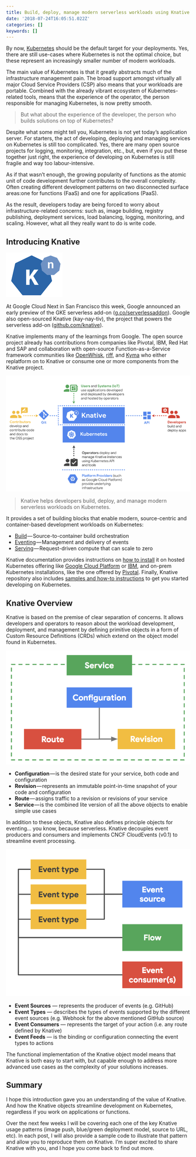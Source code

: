 ```yaml
---
title: Build, deploy, manage modern serverless workloads using Knative on Kubernetes
date: '2018-07-24T16:05:51.022Z'
categories: []
keywords: []
---
```


By now, [Kubernetes](https://kubernetes.io/) should be the default target for your deployments. Yes, there are still use-cases where Kubernetes is not the optimal choice, but these represent an increasingly smaller number of modern workloads.

The main value of Kubernetes is that it greatly abstracts much of the infrastructure management pain. The broad support amongst virtually all major Cloud Service Providers (CSP) also means that your workloads are portable. Combined with the already vibrant ecosystem of Kubernetes-related tools, means that the experience of the operator, the person responsible for managing Kubernetes, is now pretty smooth.

> But what about the experience of the developer, the person who builds solutions on top of Kubernetes?

Despite what some might tell you, Kubernetes is not yet today’s application server. For starters, the act of developing, deploying and managing services on Kubernetes is still too complicated. Yes, there are many open source projects for logging, monitoring, integration, etc., but, even if you put these together just right, the experience of developing on Kubernetes is still fragile and way too labour-intensive.

As if that wasn’t enough, the growing popularity of functions as the atomic unit of code development further contributes to the overall complexity. Often creating different development patterns on two disconnected surface areas:one for functions (FaaS) and one for applications (PaaS).

As the result, developers today are being forced to worry about infrastructure-related concerns: such as, image building, registry publishing, deployment services, load balancing, logging, monitoring, and scaling. However, what all they really want to do is write code.

## Introducing Knative

![](/images/1__pRrZVrsz5zNyg4AuWGLa3Q.png)

At Google Cloud Next in San Francisco this week, Google announced an early preview of the GKE serverless add-on ([g.co/serverlessaddon](http://g.co/serverlessaddon)). Google also open-sourced Knative (kay-nay-tiv), the project that powers the serverless add-on ([github.com/knative](https://github.com/knative)).

Knative implements many of the learnings from Google. The open source project already has contributions from companies like Pivotal, IBM, Red Hat and SAP and collaboration with open-source Function-as-a-Service framework communities like [OpenWhisk](https://github.com/apache/incubator-openwhisk), [riff](https://github.com/projectriff/riff), and [Kyma](https://github.com/kyma-project) who either replatform on to Knative or consume one or more components from the Knative project.

![](/images/0__v__wKOVy6dsJdbABA.jpg)

> Knative helps developers build, deploy, and manage modern serverless workloads on Kubernetes.

It provides a set of building blocks that enable modern, source-centric and container-based development workloads on Kubernetes:

*   [Build](https://github.com/knative/build) — Source-to-container build orchestration
*   [Eventing](https://github.com/knative/eventing) — Management and delivery of events
*   [Serving](https://github.com/knative/serving) — Request-driven compute that can scale to zero

Knative documentation provides instructions on [how to install](https://github.com/knative/docs/blob/master/install/README.md) it on hosted Kubernetes offering like [Google Cloud Platform](https://github.com/knative/docs/blob/master/install/Knative-with-GKE.md) or [IBM](https://github.com/knative/docs/blob/master/install/Knative-with-IKS.md), and on-prem Kubernetes installations, like the one offered by [Pivotal](https://github.com/knative/docs/blob/master/install/Knative-with-PKS.md). Finally, Knative repository also includes [samples and how-to instructions](https://github.com/knative/docs/blob/master/install/getting-started-knative-app.md) to get you started developing on Kubernetes.

## Knative Overview

Knative is based on the premise of clear separation of concerns. It allows developers and operators to reason about the workload development, deployment, and management by defining primitive objects in a form of Custom Resource Definitions (CRDs) which extend on the object model found in Kubernetes.

![](/images/0__hfyRGyNWNFycw5bx.jpg)

*   **Configuration** — is the desired state for your service, both code and configuration
*   **Revision** — represents an immutable point-in-time snapshot of your code and configuration
*   **Route** — assigns traffic to a revision or revisions of your service
*   **Service** — is the combined lite version of all the above objects to enable simple use cases

In addition to these objects, Knative also defines principle objects for eventing… you know, because serverless. Knative decouples event producers and consumers and implements CNCF CloudEvents (v0.1) to streamline event processing.

![](/images/0__3jjrwXWgze2pPhnm.jpg)

*   **Event Sources** — represents the producer of events (e.g. GitHub)
*   **Event Types** — describes the types of events supported by the different event sources (e.g. Webhook for the above mentioned GitHub source)
*   **Event Consumers** — represents the target of your action (i.e. any route defined by Knative)
*   **Event Feeds** — is the binding or configuration connecting the event types to actions

The functional implementation of the Knative object model means that Knative is both easy to start with, but capable enough to address more advanced use cases as the complexity of your solutions increases.

## Summary

I hope this introduction gave you an understanding of the value of Knative. And how the Knative objects streamline development on Kubernetes, regardless if you work on applications or functions.

Over the next few weeks I will be covering each one of the key Knative usage patterns (image push, blue/green deployment model, source to URL, etc). In each post, I will also provide a sample code to illustrate that pattern and allow you to reproduce them on Knative. I’m super excited to share Knative with you, and I hope you come back to find out more.